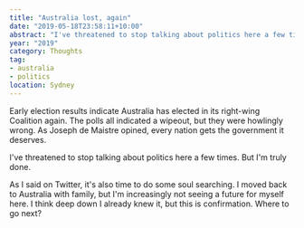```yaml
---
title: "Australia lost, again"
date: "2019-05-18T23:58:11+10:00"
abstract: "I've threatened to stop talking about politics here a few times. But I'm truly done."
year: "2019"
category: Thoughts
tag:
- australia
- politics
location: Sydney
---
```

Early election results indicate Australia has elected in its right-wing Coalition again. The polls all indicated a wipeout, but they were howlingly wrong. As Joseph de Maistre opined, every nation gets the government it deserves.

I've threatened to stop talking about politics here a few times. But I'm truly done.

As I said on Twitter, it's also time to do some soul searching. I moved back to Australia with family, but I'm increasingly not seeing a future for myself here. I think deep down I already knew it, but this is confirmation. Where to go next?

